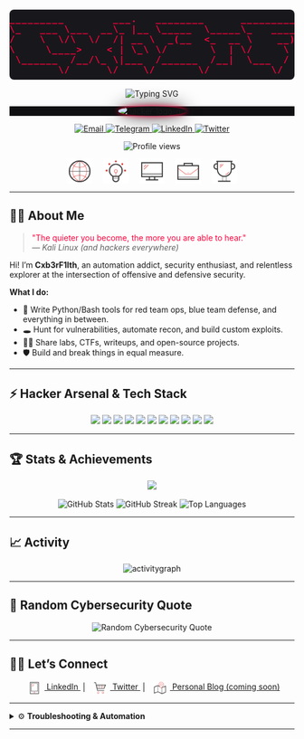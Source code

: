 <pre align="center" style="color:#FF003C; background:#18181c; font-weight:bold; font-size:1.1em; border-radius:8px; padding:8px 0; letter-spacing:1.5px;">
_________        ___.   ________      _______________.__   __  .__         .____          ___.   __________
\_   ___ \___  __\_ |__ \_____  \_____\_   _____/_   |  |_/  |_|  |__      |    |   _____ \_ |__ \____    /
/    \  \/\  \/  /| __ \  _(__  <_  __ \    __)  |   |  |\   __\  |  \     |    |   \__  \ | __ \  /     / 
\     \____>    < | \_\ \/       \  | \/     \   |   |  |_|  | |   Y  \    |    |___ / __ \| \_\ \/     /_ 
 \______  /__/\_ \|___  /______  /__|  \___  /   |___|____/__| |___|  /____|_______ (____  /___  /_______ \
        \/      \/    \/       \/          \/                       \/_____/       \/    \/    \/        \/
</pre>
<p align="center">
  <img src="https://readme-typing-svg.demolab.com?font=Fira+Mono&size=32&pause=1500&color=FF003C&center=true&vCenter=true&width=900&lines=Welcome+to+Cxb3rf1lth+Security!;Red+Teamer+%7C+Blue+Teamer+%7C+Innovator;Automate.+Exploit.+Defend.;root%40cxb3rf1lth%3A~%23+Hack+the+Planet" alt="Typing SVG" />
</p>
<!-- ===================== HACKER BANNER ===================== -->
<p align="center" style="background-color:#101013;">
  <img src="https://user-images.githubusercontent.com/74038190/229223156-0cbdaba9-3128-4d8e-8719-b6b4cf741b67.gif" width="110" alt="hacker-logo-gif" style="background:#101013;border-radius:50%;box-shadow:0 0 10px #FF003C,0 0 30px #18181c;" />
</p>
<!-- ===================== CONTACT ME ===================== -->
<p align="center">
  <a href="mailto:your.email@example.com">
    <img src="https://img.shields.io/badge/Email-1a1a1a?style=for-the-badge&logo=gmail&logoColor=FF003C" alt="Email"/>
  </a>
  <a href="https://t.me/yourtelegramusername">
    <img src="https://img.shields.io/badge/Telegram-23232b?style=for-the-badge&logo=telegram&logoColor=FF003C" alt="Telegram"/>
  </a>
  <a href="https://www.linkedin.com/in/cyb3rfilthsec/">
    <img src="https://img.shields.io/badge/LinkedIn-23232b?style=for-the-badge&logo=linkedin&logoColor=FF003C" alt="LinkedIn"/>
  </a>
  <a href="https://twitter.com/Cyb3rFilthSec">
    <img src="https://img.shields.io/badge/Twitter-23232b?logo=twitter&style=for-the-badge&logoColor=FF003C" alt="Twitter" />
  </a>
</p>

<p align="center">
  <img src="https://komarev.com/ghpvc/?username=Cxb3rF1lthSec&style=for-the-badge&color=FF003C" alt="Profile views" />
</p>

<!-- ===================== CYBERSEC ICON BANNER ===================== -->
<p align="center">
  <img src="https://raw.githubusercontent.com/Cxb3rF1lthSec/Cxb3rF1lthSec/main/network-svgrepo-com.svg" alt="Network" width="44" style="vertical-align:middle;margin:0 8px;"/>
  <img src="https://raw.githubusercontent.com/Cxb3rF1lthSec/Cxb3rF1lthSec/main/creativity-svgrepo-com.svg" alt="Creativity" width="44" style="vertical-align:middle;margin:0 8px;"/>
  <img src="https://raw.githubusercontent.com/Cxb3rF1lthSec/Cxb3rF1lthSec/main/computer-svgrepo-com.svg" alt="Computer" width="44" style="vertical-align:middle;margin:0 8px;"/>
  <img src="https://raw.githubusercontent.com/Cxb3rF1lthSec/Cxb3rF1lthSec/main/business-svgrepo-com.svg" alt="Business" width="44" style="vertical-align:middle;margin:0 8px;"/>
  <img src="https://raw.githubusercontent.com/Cxb3rF1lthSec/Cxb3rF1lthSec/main/trophy-svgrepo-com.svg" alt="Trophy" width="44" style="vertical-align:middle;margin:0 8px;"/>
</p>

---

## 🕵️‍♂️ About Me

> <span style="color:#FF003C;">"The quieter you become, the more you are able to hear."</span>  
> _— Kali Linux (and hackers everywhere)_

Hi! I’m **Cxb3rF1lth**, an automation addict, security enthusiast, and relentless explorer at the intersection of offensive and defensive security.

**What I do:**
- 🐍 Write Python/Bash tools for red team ops, blue team defense, and everything in between.
- 🕳️ Hunt for vulnerabilities, automate recon, and build custom exploits.
- 🧑‍💻 Share labs, CTFs, writeups, and open-source projects.
- 🛡️ Build and break things in equal measure.

---

## ⚡ Hacker Arsenal & Tech Stack

<p align="center">
  <img src="https://img.shields.io/badge/Python-18181c?style=for-the-badge&logo=python&logoColor=FF003C"/>
  <img src="https://img.shields.io/badge/Bash-18181c?style=for-the-badge&logo=gnu-bash&logoColor=FF003C"/>
  <img src="https://img.shields.io/badge/JavaScript-18181c?style=for-the-badge&logo=javascript&logoColor=FF003C"/>
  <img src="https://img.shields.io/badge/Linux-18181c?style=for-the-badge&logo=linux&logoColor=FF003C"/>
  <img src="https://img.shields.io/badge/Arch-18181c?style=for-the-badge&logo=arch-linux&logoColor=FF003C"/>
  <img src="https://img.shields.io/badge/PowerShell-18181c?style=for-the-badge&logo=powershell&logoColor=FF003C"/>
  <img src="https://img.shields.io/badge/Nmap-18181c?style=for-the-badge&logo=nmap&logoColor=FF003C"/>
  <img src="https://img.shields.io/badge/Wireshark-18181c?style=for-the-badge&logo=wireshark&logoColor=FF003C"/>
  <img src="https://img.shields.io/badge/Metasploit-18181c?style=for-the-badge&logo=metasploit&logoColor=FF003C"/>
  <img src="https://img.shields.io/badge/Networking-18181c?style=for-the-badge&logoColor=FF003C"/>
  <img src="https://img.shields.io/badge/Exploit%20Development-FF003C?style=for-the-badge&logoColor=18181c"/>
</p>

---

## 🏆 Stats & Achievements

<p align="center">
  <img src="https://github-profile-trophy.vercel.app/?username=Cxb3rF1lthSec&theme=radical&no-frame=true&row=1&margin-w=30" />
</p>

<p align="center">
  <img src="https://github-readme-stats.vercel.app/api?username=Cxb3rF1lthSec&show_icons=true&theme=radical" alt="GitHub Stats"/>
  <img src="https://github-readme-streak-stats.herokuapp.com/?user=Cxb3rF1lthSec&theme=radical" alt="GitHub Streak"/>
  <img src="https://github-readme-stats.vercel.app/api/top-langs/?username=Cxb3rF1lthSec&layout=compact&theme=radical" alt="Top Languages"/>
</p>

---

## 📈 Activity

<p align="center">
  <img src="https://github-readme-activity-graph.vercel.app/graph?username=Cxb3rF1lthSec&theme=radical" alt="activitygraph" />
</p>

---

## 💬 Random Cybersecurity Quote

<p align="center">
  <img src="https://quotes-github-readme.vercel.app/api?type=horizontal&theme=radical" alt="Random Cybersecurity Quote" />
</p>

---

## 🧑‍💻 Let’s Connect

<p align="center">
  <a href="https://www.linkedin.com/in/cyb3rfilthsec/" title="LinkedIn">
    <img src="https://raw.githubusercontent.com/Cxb3rF1lthSec/Cxb3rF1lthSec/main/cell-phone-svgrepo-com.svg" alt="Phone" width="24" style="vertical-align:middle;margin:0 6px;"/>
    LinkedIn
  </a>
  &nbsp;|&nbsp;
  <a href="https://twitter.com/Cyb3rFilthSec" title="Twitter">
    <img src="https://raw.githubusercontent.com/Cxb3rF1lthSec/Cxb3rF1lthSec/main/conversation-svgrepo-com.svg" alt="Chat" width="24" style="vertical-align:middle;margin:0 6px;"/>
    Twitter
  </a>
  &nbsp;|&nbsp;
  <a href="https://cyberfilthsec.com" title="Blog">
    <img src="https://raw.githubusercontent.com/Cxb3rF1lthSec/Cxb3rF1lthSec/main/address-svgrepo-com.svg" alt="Site" width="24" style="vertical-align:middle;margin:0 6px;"/>
    Personal Blog (coming soon)
  </a>
</p>

---

<details>
<summary>⚙️ <b>Troubleshooting & Automation</b></summary>

- <b>SVGs not displaying?</b>  
  - Make sure you’ve uploaded the SVG files to your <code>main</code> branch and the <code>&lt;img src=...&gt;</code> paths are correct.
  - Example:  
    <code>&lt;img src="https://raw.githubusercontent.com/Cxb3rF1lthSec/Cxb3rF1lthSec/main/network-svgrepo-com.svg" width="32"/&gt;</code>

- <b>Contribution snake doesn't show?</b>  
  - The GitHub Action workflow will automatically generate and update the snake SVG.
  - Confirm the workflow ran successfully (in the Actions tab) and that <code>output/dist/github-snake-dark.svg</code> exists in the <code>output</code> branch.
  - The README will always reference the latest SVG in <code>output/dist</code>.

- <b>Widgets and Stats?</b>  
  - All stats, trophies, and activity graphs update automatically via their respective APIs/services.
  - No manual refresh needed!

- <b>Quote widget not loading?</b>  
  - Try a different quote provider (see the commented alternatives above).
  - Or add a favorite quote directly as markdown for a personal touch.

</details>

---

<!--
GitHub Contribution Snake Generator: https://github.com/Platane/snk
Badges: https://shields.io/
Stats: https://github.com/anuraghazra/github-readme-stats
Trophy: https://github.com/ryo-ma/github-profile-trophy
Activity Graph: https://github.com/Ashutosh00710/github-readme-activity-graph
Random Quote: https://quotes-github-readme.vercel.app/
SVG Icons: https://www.svgrepo.com/
-->
